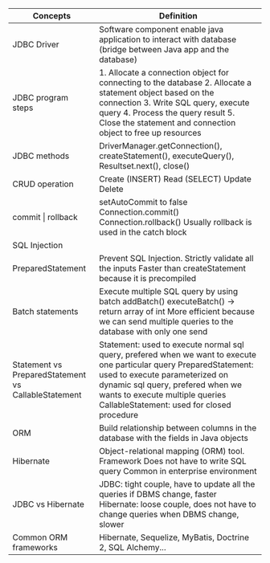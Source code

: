 |Concepts                                           |Definition                                                                                                                                                                                                                                                               |
|---------------------------------------------------|-------------------------------------------------------------------------------------------------------------------------------------------------------------------------------------------------------------------------------------------------------------------------|
|JDBC Driver                                        |Software component enable java application to interact with database (bridge between Java app and the database)                                                                                                                                                          |
|JDBC program steps                                 |1. Allocate a connection object for connecting to the database 2. Allocate a statement object based on the connection 3. Write SQL query, execute query 4. Process the query result 5. Close the statement and connection object to free up resources                    |
|JDBC methods                                       |DriverManager.getConnection(), createStatement(), executeQuery(), Resultset.next(), close()                                                                                                                                                                              |
|CRUD operation                                     |Create (INSERT) Read (SELECT) Update Delete                                                                                                                                                                                                                              |
|commit &#124; rollback                                  |setAutoCommit to false Connection.commit() Connection.rollback() Usually rollback is used in the catch block                                                                                                                                                             |
|SQL Injection                                      |                                                                                                                                                                                                                                                                         |
|PreparedStatement                                  |Prevent SQL Injection. Strictly validate all the inputs Faster than createStatement because it is precompiled                                                                                                                                                            |
|Batch statements                                   |Execute multiple SQL query by using batch addBatch() executeBatch() -> return array of int More efficient because we can send multiple queries to the database with only one send                                                                                        |
|Statement vs PreparedStatement vs CallableStatement|Statement: used to execute normal sql query, prefered when we want to execute one particular query PreparedStatement: used to execute parameterized on dynamic sql query, prefered when we wants to execute multiple queries CallableStatement: used for closed procedure|
|ORM                                                |Build relationship between columns in the database with the fields in Java objects                                                                                                                                                                                       |
|Hibernate                                          |Object-relational mapping (ORM) tool. Framework Does not have to write SQL query Common in enterprise environment                                                                                                                                                        |
|JDBC vs Hibernate                                  |JDBC: tight couple, have to update all the queries if DBMS change, faster Hibernate: loose couple, does not have to change queries when DBMS change, slower                                                                                                              |
|Common ORM frameworks                              |Hibernate, Sequelize, MyBatis, Doctrine 2, SQL Alchemy...                                                                                                                                                                                                                |